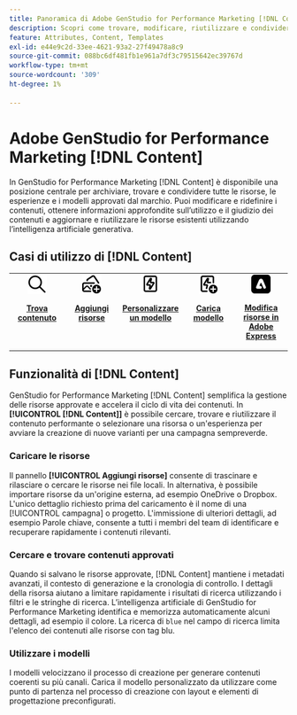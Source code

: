 ```yaml
---
title: Panoramica di Adobe GenStudio for Performance Marketing [!DNL Content]
description: Scopri come trovare, modificare, riutilizzare e condividere le risorse approvate dal brand in un portale intuitivo.
feature: Attributes, Content, Templates
exl-id: e44e9c2d-33ee-4621-93a2-27f49478a8c9
source-git-commit: 088bc6df481fb1e961a7df3c79515642ec39767d
workflow-type: tm+mt
source-wordcount: '309'
ht-degree: 1%

---
```


# Adobe GenStudio for Performance Marketing [!DNL Content]

In GenStudio for Performance Marketing [!DNL Content] è disponibile una posizione centrale per archiviare, trovare e condividere tutte le risorse, le esperienze e i modelli approvati dal marchio. Puoi modificare e ridefinire i contenuti, ottenere informazioni approfondite sull’utilizzo e il giudizio dei contenuti e aggiornare e riutilizzare le risorse esistenti utilizzando l’intelligenza artificiale generativa.

## Casi di utilizzo di [!DNL Content]

<table style="table-layout:fixed">
<tr style="border: 0;">
   <td align="center" valign="top" width="100">
      <a href="../content/manage-assets.md#search">
         <img alt="lente di ingrandimento" src="../../assets/icons/icon-search.png">
      </a>
      <p>
         <a href="../content/manage-assets.md#search">
         <strong>Trova contenuto</strong>
         </a>
      </p>
   </td>
   <td align="center" valign="top" width="100">
      <a href="../content/manage-assets.md">
         <img alt="immagini con segno più" src="../../assets/icons/icon-addContent.png">
      </a>
      <p>
         <a href="../content/manage-assets.md">
         <strong>Aggiungi risorse</strong>
         </a>
      </p>
   </td>
   <td align="center" valign="top" width="100">
      <a href="../content/customize-template.md">
         <img alt="bullone di schiarimento sulla risorsa" src="../../assets/icons/icon-template.png">
      </a>
      <p>
         <a href="../content/customize-template.md">
         <strong>Personalizzare un modello</strong>
         </a>
      </p>
   </td>
   <td align="center" valign="top" width="100">
      <a href="../content/use-templates.md">
         <img alt="fulmine sulla risorsa con segno più" src="../../assets/icons/icon-addTemplate.png">
      </a>
      <p>
         <a href="../content/use-templates.md#upload-a-template">
         <strong>Carica modello</strong>
         </a>
      </p>
   </td>
   <td align="center" valign="top" width="100">
      <a href="../content/asset-details.md#edit-in-express">
         <img alt="Modifica in Adobe Express" src="../../assets/icons/icon-editExpress.png">
      </a>
      <p>
         <a href="../content/asset-details.md#edit-in-express">
         <strong>Modifica risorse in Adobe Express</strong>
         </a>
      </p>
   </td>
</tr>
</table>

## Funzionalità di [!DNL Content]

GenStudio for Performance Marketing [!DNL Content] semplifica la gestione delle risorse approvate e accelera il ciclo di vita dei contenuti. In **[!UICONTROL [!DNL Content]]** è possibile cercare, trovare e riutilizzare il contenuto performante o selezionare una risorsa o un&#39;esperienza per avviare la creazione di nuove varianti per una campagna sempreverde.

### Caricare le risorse

Il pannello **[!UICONTROL Aggiungi risorse]** consente di trascinare e rilasciare o cercare le risorse nei file locali. In alternativa, è possibile importare risorse da un&#39;origine esterna, ad esempio OneDrive o Dropbox. L&#39;unico dettaglio richiesto prima del caricamento è il nome di una [!UICONTROL campagna] o progetto. L&#39;immissione di ulteriori dettagli, ad esempio Parole chiave, consente a tutti i membri del team di identificare e recuperare rapidamente i contenuti rilevanti.

### Cercare e trovare contenuti approvati

Quando si salvano le risorse approvate, [!DNL Content] mantiene i metadati avanzati, il contesto di generazione e la cronologia di controllo. I dettagli della risorsa aiutano a limitare rapidamente i risultati di ricerca utilizzando i filtri e le stringhe di ricerca. L’intelligenza artificiale di GenStudio for Performance Marketing identifica e memorizza automaticamente alcuni dettagli, ad esempio il colore. La ricerca di `blue` nel campo di ricerca limita l&#39;elenco dei contenuti alle risorse con tag blu.

### Utilizzare i modelli

I modelli velocizzano il processo di creazione per generare contenuti coerenti su più canali. Carica il modello personalizzato da utilizzare come punto di partenza nel processo di creazione con layout e elementi di progettazione preconfigurati.
